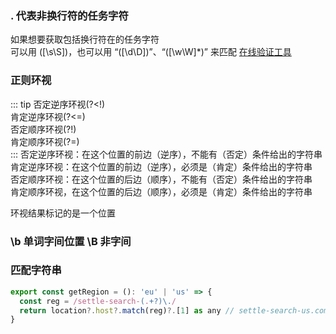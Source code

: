 ### . 代表非换行符的任务字符
如果想要获取包括换行符在的任务字符  
可以用 ([\s\S])，也可以用 “([\d\D])”、“([\w\W]*)” 来匹配
[在线验证工具](https://jex.im/regulex/#!flags=&re=%5E(a%7Cb)*%3F%24)

### 正则环视
::: tip
否定逆序环视(?<!)  
肯定逆序环视(?<=)  
否定顺序环视(?!)  
肯定顺序环视(?=)  
:::
否定逆序环视：在这个位置的前边（逆序），不能有（否定）条件给出的字符串  
肯定逆序环视：在这个位置的前边（逆序），必须是（肯定）条件给出的字符串  
否定顺序环视：在这个位置的后边（顺序），不能有（否定）条件给出的字符串  
肯定顺序环视，在这个位置的后边（顺序），必须是（肯定）条件给出的字符串  

环视结果标记的是一个位置

### \b 单词字间位置  \B 非字间

### 匹配字符串
``` js
export const getRegion = (): 'eu' | 'us' => {
  const reg = /settle-search-(.+?)\./
  return location?.host?.match(reg)?.[1] as any // settle-search-us.com 会获取到us地区
}
```
